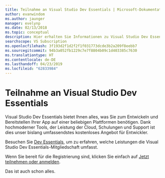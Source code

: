 ```yaml
---
title: Teilnahme an Visual Studio Dev Essentials | Microsoft-Dokumentation
author: evanwindom
ms.author: jaunger
manager: evelynp
ms.date: 02/13/2018
ms.topic: conceptual
description: Hier erhalten Sie Informationen zu Visual Studio Dev Essentials und zur Registrierung.
searchscope: VS Subscription
ms.openlocfilehash: 3f193d2f1d2f2f1f031773dcde3b2a209f8eebb7
ms.sourcegitcommit: 94b3a052fb1229c7e7f8804b09c1d403385c7630
ms.translationtype: HT
ms.contentlocale: de-DE
ms.lasthandoff: 04/23/2019
ms.locfileid: "62833984"
---
```

# <a name="how-to-join-visual-studio-dev-essentials"></a>Teilnahme an Visual Studio Dev Essentials

Visual Studio Dev Essentials bietet Ihnen alles, was Sie zum Entwickeln und Bereitstellen Ihrer App auf einer beliebigen Plattformen benötigen. Dank hochmoderner Tools, der Leistung der Cloud, Schulungen und Support ist dies unser bislang umfassendstes kostenloses Angebot für Entwickler.

Besuchen Sie [Dev Essentials](https://visualstudio.microsoft.com/dev-essentials/), um zu erfahren, welche Leistungen die Visual Studio Dev Essentials-Mitgliedschaft umfasst.

Wenn Sie bereit für die Registrierung sind, klicken Sie einfach auf [Jetzt teilnehmen oder anmelden](https://my.visualstudio.com/Benefits?wt.mc_id=o~msft~vscom~devessentials-hero~mt689&campaign=o~msft~vscom~devessentials-hero~mt689).

Das ist auch schon alles.